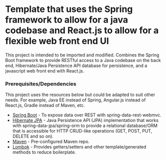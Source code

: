 # Template that uses the Spring framework to allow for a java codebase and React.js to allow for a flexible web front end UI

This project is intended to be imported and modified. Combines the Spring Boot framework to provide RESTful access to a Java codebase on the back end, Hibernate/Java Persistence API database for persistence, and a javascript web front end with React.js. 

### Prerequisites/Dependencies

This project uses the resources below but could be adapted to suit other needs. For example, Java EE instead of Spring, Angular.js instead of React.js, Gradle instead of Maven, etc. 

* [Spring Boot](https://projects.spring.io/spring-framework/#quick-start) - To expose data over REST with spring-data-rest-webmvc. 
* [Hibernate JPA](http://hibernate.org/orm/) - Java Persistence API (JPA) implementation that works with spring-data-jpa/spring-orm to provide a relational database/ORM that is accessible for HTTP CRUD-like operations (GET, POST, PUT, DELETE and so on). 
* [Maven](https://maven.apache.org/) - Pre-configured Maven repo. 
* [Lombok](https://projectlombok.org/) - Provides getters/setters and other template/generated methods to reduce boilerplate. 
